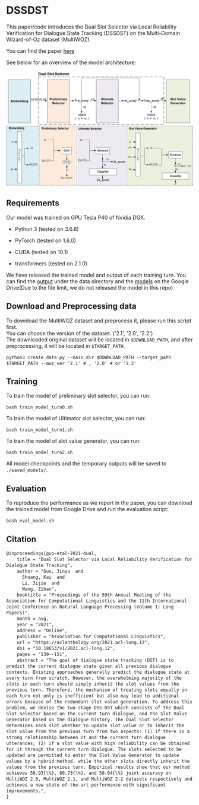 DSSDST
==========

This paper/code introduces the Dual Slot Selector via Local Reliability Verification for Dialogue State Tracking (DSSDST) on the Multi-Domain Wizard-of-Oz dataset (MultiWOZ).

You can find the paper [here](https://arxiv.org/pdf/2107.12578.pdf)

See below for an overview of the model architecture:

![DSSDST Architecture](Arch.jpeg "DSSDST Architecture")

  

## Requirements

Our model was trained on GPU Tesla P40 of Nvidia DGX.  

- Python 3 (tested on 3.6.8)

- PyTorch (tested on 1.6.0)

- CUDA (tested on 10.1)

- transformers (tested on 2.1.0)


We have released the trained model and output of each training turn. You can find the [output](https://github.com/guojinyu88/DSSDST/blob/master/data/mwz2.2/cls_score_test_turn1.json) under the data directory and the [models](https://drive.google.com/file/d/1kHZQbwwhk7_r2RzIlc3dRvDoQsyJz8FE/view?usp=sharing) on the Google Drive(Due to the file limit, we do not released the model in this repo)

## Download and Preprocessing data

To download the MultiWOZ dataset and preprocess it, please run this script first.<br>
You can choose the version of the dataset. ('2.1', '2.0', '2.2')<br>
The downloaded original dataset will be located in `$DOWNLOAD_PATH`, and after preprocessing, it will be located in `$TARGET_PATH`.
```
python3 create_data.py --main_dir $DOWNLOAD_PATH --target_path $TARGET_PATH --mwz_ver '2.1' # , '2.0' # or '2.2'
```

## Training

  

To train the model of preliminary slot selector, you can run:

```
bash train_model_turn0.sh
```

To train the model of Ultimator slot selector, you can run:

```
bash train_model_turn1.sh
```

To train the model of slot value generator, you can run:

```
bash train_model_turn2.sh
```

All model checkpoints and the temporary outputs will be saved to `./saved_models/`.



## Evaluation

To reproduce the performance as we report in the paper, you can download the trained model from Google Drive and run the evaluation script:

```
bash eval_model.sh
```

## Citation

```
@inproceedings{guo-etal-2021-dual,
    title = "Dual Slot Selector via Local Reliability Verification for Dialogue State Tracking",
    author = "Guo, Jinyu  and
      Shuang, Kai  and
      Li, Jijie  and
      Wang, Zihan",
    booktitle = "Proceedings of the 59th Annual Meeting of the Association for Computational Linguistics and the 11th International Joint Conference on Natural Language Processing (Volume 1: Long Papers)",
    month = aug,
    year = "2021",
    address = "Online",
    publisher = "Association for Computational Linguistics",
    url = "https://aclanthology.org/2021.acl-long.12",
    doi = "10.18653/v1/2021.acl-long.12",
    pages = "139--151",
    abstract = "The goal of dialogue state tracking (DST) is to predict the current dialogue state given all previous dialogue contexts. Existing approaches generally predict the dialogue state at every turn from scratch. However, the overwhelming majority of the slots in each turn should simply inherit the slot values from the previous turn. Therefore, the mechanism of treating slots equally in each turn not only is inefficient but also may lead to additional errors because of the redundant slot value generation. To address this problem, we devise the two-stage DSS-DST which consists of the Dual Slot Selector based on the current turn dialogue, and the Slot Value Generator based on the dialogue history. The Dual Slot Selector determines each slot whether to update slot value or to inherit the slot value from the previous turn from two aspects: (1) if there is a strong relationship between it and the current turn dialogue utterances; (2) if a slot value with high reliability can be obtained for it through the current turn dialogue. The slots selected to be updated are permitted to enter the Slot Value Generator to update values by a hybrid method, while the other slots directly inherit the values from the previous turn. Empirical results show that our method achieves 56.93{\%}, 60.73{\%}, and 58.04{\%} joint accuracy on MultiWOZ 2.0, MultiWOZ 2.1, and MultiWOZ 2.2 datasets respectively and achieves a new state-of-the-art performance with significant improvements.",
}
```
